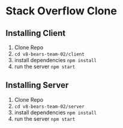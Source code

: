 # Stack Overflow Clone

## Installing Client
1. Clone Repo
2. `cd v8-bears-team-02/client`
2. install dependencies `npm install`
3. run the server `npm start`

## Installing Server
1. Clone Repo
2. `cd v8-bears-team-02/server`
2. install dependencies `npm install`
3. run the server `npm start`
